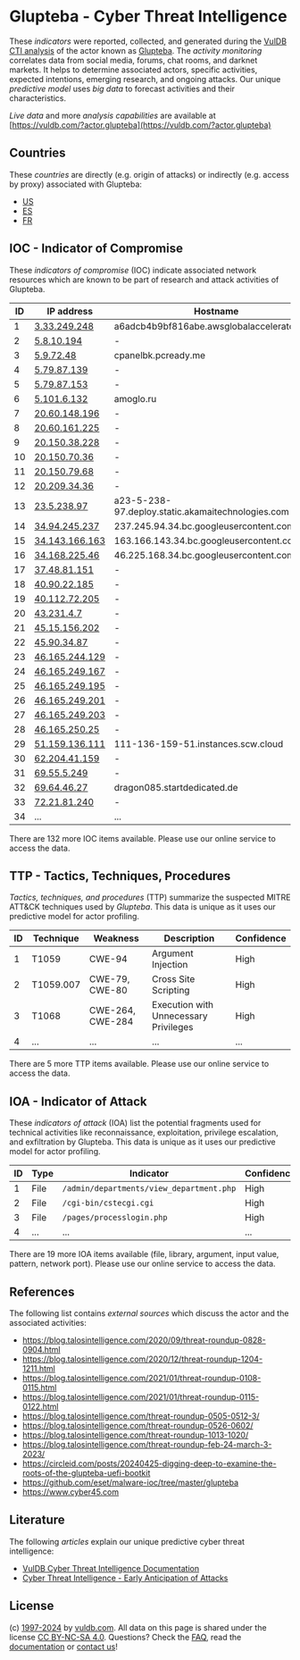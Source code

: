 # Glupteba - Cyber Threat Intelligence

These _indicators_ were reported, collected, and generated during the [VulDB CTI analysis](https://vuldb.com/?kb.cti) of the actor known as [Glupteba](https://vuldb.com/?actor.glupteba). The _activity monitoring_ correlates data from social media, forums, chat rooms, and darknet markets. It helps to determine associated actors, specific activities, expected intentions, emerging research, and ongoing attacks. Our unique _predictive model_ uses _big data_ to forecast activities and their characteristics.

_Live data_ and more _analysis capabilities_ are available at [https://vuldb.com/?actor.glupteba](https://vuldb.com/?actor.glupteba)

## Countries

These _countries_ are directly (e.g. origin of attacks) or indirectly (e.g. access by proxy) associated with Glupteba:

* [US](https://vuldb.com/?country.us)
* [ES](https://vuldb.com/?country.es)
* [FR](https://vuldb.com/?country.fr)

## IOC - Indicator of Compromise

These _indicators of compromise_ (IOC) indicate associated network resources which are known to be part of research and attack activities of Glupteba.

ID | IP address | Hostname | Campaign | Confidence
-- | ---------- | -------- | -------- | ----------
1 | [3.33.249.248](https://vuldb.com/?ip.3.33.249.248) | a6adcb4b9bf816abe.awsglobalaccelerator.com | - | High
2 | [5.8.10.194](https://vuldb.com/?ip.5.8.10.194) | - | - | High
3 | [5.9.72.48](https://vuldb.com/?ip.5.9.72.48) | cpanelbk.pcready.me | - | High
4 | [5.79.87.139](https://vuldb.com/?ip.5.79.87.139) | - | - | High
5 | [5.79.87.153](https://vuldb.com/?ip.5.79.87.153) | - | - | High
6 | [5.101.6.132](https://vuldb.com/?ip.5.101.6.132) | amoglo.ru | - | High
7 | [20.60.148.196](https://vuldb.com/?ip.20.60.148.196) | - | - | High
8 | [20.60.161.225](https://vuldb.com/?ip.20.60.161.225) | - | - | High
9 | [20.150.38.228](https://vuldb.com/?ip.20.150.38.228) | - | - | High
10 | [20.150.70.36](https://vuldb.com/?ip.20.150.70.36) | - | - | High
11 | [20.150.79.68](https://vuldb.com/?ip.20.150.79.68) | - | - | High
12 | [20.209.34.36](https://vuldb.com/?ip.20.209.34.36) | - | - | High
13 | [23.5.238.97](https://vuldb.com/?ip.23.5.238.97) | a23-5-238-97.deploy.static.akamaitechnologies.com | - | High
14 | [34.94.245.237](https://vuldb.com/?ip.34.94.245.237) | 237.245.94.34.bc.googleusercontent.com | - | Medium
15 | [34.143.166.163](https://vuldb.com/?ip.34.143.166.163) | 163.166.143.34.bc.googleusercontent.com | - | Medium
16 | [34.168.225.46](https://vuldb.com/?ip.34.168.225.46) | 46.225.168.34.bc.googleusercontent.com | - | Medium
17 | [37.48.81.151](https://vuldb.com/?ip.37.48.81.151) | - | - | High
18 | [40.90.22.185](https://vuldb.com/?ip.40.90.22.185) | - | - | High
19 | [40.112.72.205](https://vuldb.com/?ip.40.112.72.205) | - | - | High
20 | [43.231.4.7](https://vuldb.com/?ip.43.231.4.7) | - | - | High
21 | [45.15.156.202](https://vuldb.com/?ip.45.15.156.202) | - | - | High
22 | [45.90.34.87](https://vuldb.com/?ip.45.90.34.87) | - | - | High
23 | [46.165.244.129](https://vuldb.com/?ip.46.165.244.129) | - | - | High
24 | [46.165.249.167](https://vuldb.com/?ip.46.165.249.167) | - | - | High
25 | [46.165.249.195](https://vuldb.com/?ip.46.165.249.195) | - | - | High
26 | [46.165.249.201](https://vuldb.com/?ip.46.165.249.201) | - | - | High
27 | [46.165.249.203](https://vuldb.com/?ip.46.165.249.203) | - | - | High
28 | [46.165.250.25](https://vuldb.com/?ip.46.165.250.25) | - | - | High
29 | [51.159.136.111](https://vuldb.com/?ip.51.159.136.111) | 111-136-159-51.instances.scw.cloud | - | High
30 | [62.204.41.159](https://vuldb.com/?ip.62.204.41.159) | - | - | High
31 | [69.55.5.249](https://vuldb.com/?ip.69.55.5.249) | - | - | High
32 | [69.64.46.27](https://vuldb.com/?ip.69.64.46.27) | dragon085.startdedicated.de | - | High
33 | [72.21.81.240](https://vuldb.com/?ip.72.21.81.240) | - | - | High
34 | ... | ... | ... | ...

There are 132 more IOC items available. Please use our online service to access the data.

## TTP - Tactics, Techniques, Procedures

_Tactics, techniques, and procedures_ (TTP) summarize the suspected MITRE ATT&CK techniques used by _Glupteba_. This data is unique as it uses our predictive model for actor profiling.

ID | Technique | Weakness | Description | Confidence
-- | --------- | -------- | ----------- | ----------
1 | T1059 | CWE-94 | Argument Injection | High
2 | T1059.007 | CWE-79, CWE-80 | Cross Site Scripting | High
3 | T1068 | CWE-264, CWE-284 | Execution with Unnecessary Privileges | High
4 | ... | ... | ... | ...

There are 5 more TTP items available. Please use our online service to access the data.

## IOA - Indicator of Attack

These _indicators of attack_ (IOA) list the potential fragments used for technical activities like reconnaissance, exploitation, privilege escalation, and exfiltration by Glupteba. This data is unique as it uses our predictive model for actor profiling.

ID | Type | Indicator | Confidence
-- | ---- | --------- | ----------
1 | File | `/admin/departments/view_department.php` | High
2 | File | `/cgi-bin/cstecgi.cgi` | High
3 | File | `/pages/processlogin.php` | High
4 | ... | ... | ...

There are 19 more IOA items available (file, library, argument, input value, pattern, network port). Please use our online service to access the data.

## References

The following list contains _external sources_ which discuss the actor and the associated activities:

* https://blog.talosintelligence.com/2020/09/threat-roundup-0828-0904.html
* https://blog.talosintelligence.com/2020/12/threat-roundup-1204-1211.html
* https://blog.talosintelligence.com/2021/01/threat-roundup-0108-0115.html
* https://blog.talosintelligence.com/2021/01/threat-roundup-0115-0122.html
* https://blog.talosintelligence.com/threat-roundup-0505-0512-3/
* https://blog.talosintelligence.com/threat-roundup-0526-0602/
* https://blog.talosintelligence.com/threat-roundup-1013-1020/
* https://blog.talosintelligence.com/threat-roundup-feb-24-march-3-2023/
* https://circleid.com/posts/20240425-digging-deep-to-examine-the-roots-of-the-glupteba-uefi-bootkit
* https://github.com/eset/malware-ioc/tree/master/glupteba
* https://www.cyber45.com

## Literature

The following _articles_ explain our unique predictive cyber threat intelligence:

* [VulDB Cyber Threat Intelligence Documentation](https://vuldb.com/?kb.cti)
* [Cyber Threat Intelligence - Early Anticipation of Attacks](https://www.scip.ch/en/?labs.20201022)

## License

(c) [1997-2024](https://vuldb.com/?kb.changelog) by [vuldb.com](https://vuldb.com/?kb.about). All data on this page is shared under the license [CC BY-NC-SA 4.0](https://creativecommons.org/licenses/by-nc-sa/4.0/). Questions? Check the [FAQ](https://vuldb.com/?kb.faq), read the [documentation](https://vuldb.com/?kb) or [contact us](https://vuldb.com/?contact)!
